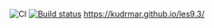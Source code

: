 ![CI](https://github.com/KudrMar/les9.3/actions/workflows/web.yml/badge.svg)
[![Build status](https://ci.appveyor.com/api/projects/status/xxtd4chp7rtujiur?svg=true)](https://ci.appveyor.com/project/KudrMar/les9-3)
https://kudrmar.github.io/les9.3/